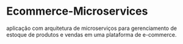 # Ecommerce-Microservices
aplicação com arquitetura de microserviços para gerenciamento de estoque de produtos e vendas em uma plataforma de e-commerce. 
